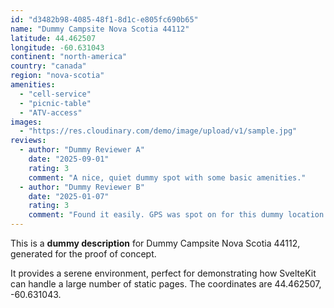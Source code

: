 ```yaml
---
id: "d3482b98-4085-48f1-8d1c-e805fc690b65"
name: "Dummy Campsite Nova Scotia 44112"
latitude: 44.462507
longitude: -60.631043
continent: "north-america"
country: "canada"
region: "nova-scotia"
amenities:
  - "cell-service"
  - "picnic-table"
  - "ATV-access"
images:
  - "https://res.cloudinary.com/demo/image/upload/v1/sample.jpg"
reviews:
  - author: "Dummy Reviewer A"
    date: "2025-09-01"
    rating: 3
    comment: "A nice, quiet dummy spot with some basic amenities."
  - author: "Dummy Reviewer B"
    date: "2025-01-07"
    rating: 3
    comment: "Found it easily. GPS was spot on for this dummy location."
---
```


This is a **dummy description** for Dummy Campsite Nova Scotia 44112, generated for the proof of concept.

It provides a serene environment, perfect for demonstrating how SvelteKit can handle a large number of static pages. The coordinates are 44.462507, -60.631043.
